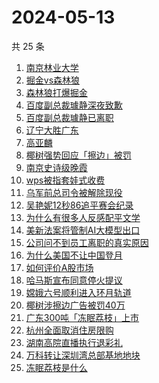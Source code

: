 # 2024-05-13

共 25 条

<!-- BEGIN -->
<!-- 最后更新时间 Mon May 13 2024 17:08:28 GMT+0800 (China Standard Time) -->

1. [南京林业大学](https://www.zhihu.com/search?q=%E5%8D%97%E4%BA%AC%E6%9E%97%E4%B8%9A%E5%A4%A7%E5%AD%A6)
1. [掘金vs森林狼](https://www.zhihu.com/search?q=%E6%8E%98%E9%87%91vs%E6%A3%AE%E6%9E%97%E7%8B%BC)
1. [森林狼打爆掘金](https://www.zhihu.com/search?q=%E6%A3%AE%E6%9E%97%E7%8B%BC%E6%89%93%E7%88%86%E6%8E%98%E9%87%91)
1. [百度副总裁璩静深夜致歉](https://www.zhihu.com/search?q=%E7%99%BE%E5%BA%A6%E5%89%AF%E6%80%BB%E8%A3%81%E7%92%A9%E9%9D%99%E6%B7%B1%E5%A4%9C%E8%87%B4%E6%AD%89)
1. [百度副总裁璩静已离职](https://www.zhihu.com/search?q=%E7%99%BE%E5%BA%A6%E5%89%AF%E6%80%BB%E8%A3%81%E7%92%A9%E9%9D%99%E5%B7%B2%E7%A6%BB%E8%81%8C)
1. [辽宁大胜广东](https://www.zhihu.com/search?q=%E8%BE%BD%E5%AE%81%E5%A4%A7%E8%83%9C%E5%B9%BF%E4%B8%9C)
1. [高亚麟](https://www.zhihu.com/search?q=%E9%AB%98%E4%BA%9A%E9%BA%9F)
1. [椰树强势回应「擦边」被罚](https://www.zhihu.com/search?q=%E6%A4%B0%E6%A0%91%E5%BC%BA%E5%8A%BF%E5%9B%9E%E5%BA%94%E3%80%8C%E6%93%A6%E8%BE%B9%E3%80%8D%E8%A2%AB%E7%BD%9A)
1. [南京史诗级晚霞](https://www.zhihu.com/search?q=%E5%8D%97%E4%BA%AC%E5%8F%B2%E8%AF%97%E7%BA%A7%E6%99%9A%E9%9C%9E)
1. [wps被指套娃式收费](https://www.zhihu.com/search?q=wps%E8%A2%AB%E6%8C%87%E5%A5%97%E5%A8%83%E5%BC%8F%E6%94%B6%E8%B4%B9)
1. [乌军前总司令被解除现役](https://www.zhihu.com/search?q=%E4%B9%8C%E5%86%9B%E5%89%8D%E6%80%BB%E5%8F%B8%E4%BB%A4%E8%A2%AB%E8%A7%A3%E9%99%A4%E7%8E%B0%E5%BD%B9)
1. [吴艳妮12秒86追平赛会纪录](https://www.zhihu.com/search?q=%E5%90%B4%E8%89%B3%E5%A6%AE12%E7%A7%9286%E8%BF%BD%E5%B9%B3%E8%B5%9B%E4%BC%9A%E7%BA%AA%E5%BD%95)
1. [为什么有很多人反感配平文学](https://www.zhihu.com/search?q=%E4%B8%BA%E4%BB%80%E4%B9%88%E6%9C%89%E5%BE%88%E5%A4%9A%E4%BA%BA%E5%8F%8D%E6%84%9F%E9%85%8D%E5%B9%B3%E6%96%87%E5%AD%A6)
1. [美新法案将管制AI大模型出口](https://www.zhihu.com/search?q=%E7%BE%8E%E6%96%B0%E6%B3%95%E6%A1%88%E5%B0%86%E7%AE%A1%E5%88%B6AI%E5%A4%A7%E6%A8%A1%E5%9E%8B%E5%87%BA%E5%8F%A3)
1. [公司问不到员工离职的真实原因](https://www.zhihu.com/search?q=%E5%85%AC%E5%8F%B8%E9%97%AE%E4%B8%8D%E5%88%B0%E5%91%98%E5%B7%A5%E7%A6%BB%E8%81%8C%E7%9A%84%E7%9C%9F%E5%AE%9E%E5%8E%9F%E5%9B%A0)
1. [为什么美国不让中国登月](https://www.zhihu.com/search?q=%E4%B8%BA%E4%BB%80%E4%B9%88%E7%BE%8E%E5%9B%BD%E4%B8%8D%E8%AE%A9%E4%B8%AD%E5%9B%BD%E7%99%BB%E6%9C%88)
1. [如何评价A股市场](https://www.zhihu.com/search?q=%E5%A6%82%E4%BD%95%E8%AF%84%E4%BB%B7A%E8%82%A1%E5%B8%82%E5%9C%BA)
1. [哈马斯宣布同意停火提议](https://www.zhihu.com/search?q=%E5%93%88%E9%A9%AC%E6%96%AF%E5%AE%A3%E5%B8%83%E5%90%8C%E6%84%8F%E5%81%9C%E7%81%AB%E6%8F%90%E8%AE%AE)
1. [嫦娥六号顺利进入环月轨道](https://www.zhihu.com/search?q=%E5%AB%A6%E5%A8%A5%E5%85%AD%E5%8F%B7%E9%A1%BA%E5%88%A9%E8%BF%9B%E5%85%A5%E7%8E%AF%E6%9C%88%E8%BD%A8%E9%81%93)
1. [椰树涉擦边广告被罚40万](https://www.zhihu.com/search?q=%E6%A4%B0%E6%A0%91%E6%B6%89%E6%93%A6%E8%BE%B9%E5%B9%BF%E5%91%8A%E8%A2%AB%E7%BD%9A40%E4%B8%87)
1. [广东300吨「冻眠荔枝」上市](https://www.zhihu.com/search?q=%E5%B9%BF%E4%B8%9C300%E5%90%A8%E3%80%8C%E5%86%BB%E7%9C%A0%E8%8D%94%E6%9E%9D%E3%80%8D%E4%B8%8A%E5%B8%82)
1. [杭州全面取消住房限购](https://www.zhihu.com/search?q=%E6%9D%AD%E5%B7%9E%E5%85%A8%E9%9D%A2%E5%8F%96%E6%B6%88%E4%BD%8F%E6%88%BF%E9%99%90%E8%B4%AD)
1. [湖南高院直播执行退彩礼](https://www.zhihu.com/search?q=%E6%B9%96%E5%8D%97%E9%AB%98%E9%99%A2%E7%9B%B4%E6%92%AD%E6%89%A7%E8%A1%8C%E9%80%80%E5%BD%A9%E7%A4%BC)
1. [万科转让深圳湾总部基地地块](https://www.zhihu.com/search?q=%E4%B8%87%E7%A7%91%E8%BD%AC%E8%AE%A9%E6%B7%B1%E5%9C%B3%E6%B9%BE%E6%80%BB%E9%83%A8%E5%9F%BA%E5%9C%B0%E5%9C%B0%E5%9D%97)
1. [冻眠荔枝是什么](https://www.zhihu.com/search?q=%E5%86%BB%E7%9C%A0%E8%8D%94%E6%9E%9D%E6%98%AF%E4%BB%80%E4%B9%88)

<!-- END -->
